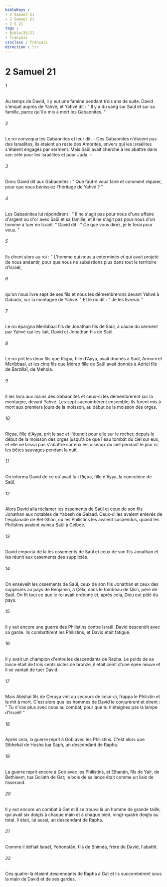 ```yaml
---
bibleKeys : 
- 2 Samuel 21
- 2 Samuel 21
- 2 S 21
tags : 
- Bible/2S/21
- français
cssclass : français
direction : ltr
---
```


# 2 Samuel 21

###### 1
Au temps de David, il y eut une famine pendant trois ans de suite. David s'enquit auprès de Yahvé, et Yahvé dit : " Il y a du sang sur Saül et sur sa famille, parce qu'il a mis à mort les Gabaonites. " 
###### 2
Le roi convoqua les Gabaonites et leur dit. - Ces Gabaonites n'étaient pas des Israélites, ils étaient un reste des Amorites, envers qui les Israélites s'étaient engagés par serment. Mais Saül avait cherché à les abattre dans son zèle pour les Israélites et pour Juda. - 
###### 3
Donc David dit aux Gabaonites : " Que faut-il vous faire et comment réparer, pour que vous bénissiez l'héritage de Yahvé ? " 
###### 4
Les Gabaonites lui répondirent : " Il ne s'agit pas pour nous d'une affaire d'argent ou d'or avec Saül et sa famille, et il ne s'agit pas pour nous d'un homme à tuer en Israël. " David dit : " Ce que vous direz, je le ferai pour vous. " 
###### 5
Ils dirent alors au roi : " L'homme qui nous a exterminés et qui avait projeté de nous anéantir, pour que nous ne subsistions plus dans tout le territoire d'Israël, 
###### 6
qu'on nous livre sept de ses fils et nous les démembrerons devant Yahvé à Gabaôn, sur la montagne de Yahvé. " Et le roi dit : " Je les livrerai. " 
###### 7
Le roi épargna Meribbaal fils de Jonathan fils de Saül, à cause du serment par Yahvé qui les liait, David et Jonathan fils de Saül. 
###### 8
Le roi prit les deux fils que Riçpa, fille d'Ayya, avait donnés à Saül, Armoni et Meribbaal, et les cinq fils que Mérab fille de Saül avait donnés à Adriel fils de Barzillaï, de Mehola. 
###### 9
Il les livra aux mains des Gabaonites et ceux-ci les démembrèrent sur la montagne, devant Yahvé. Les sept succombèrent ensemble; ils furent mis à mort aux premiers jours de la moisson, au début de la moisson des orges. 
###### 10
Riçpa, fille d'Ayya, prit le sac et l'étendit pour elle sur le rocher, depuis le début de la moisson des orges jusqu'à ce que l'eau tombât du ciel sur eux, et elle ne laissa pas s'abattre sur eux les oiseaux du ciel pendant le jour ni les bêtes sauvages pendant la nuit. 
###### 11
On informa David de ce qu'avait fait Riçpa, fille d'Ayya, la concubine de Saül. 
###### 12
Alors David alla réclamer les ossements de Saül et ceux de son fils Jonathan aux notables de Yabesh de Galaad. Ceux-ci les avaient enlevés de l'esplanade de Bet-Shân, où les Philistins les avaient suspendus, quand les Philistins avaient vaincu Saül à Gelboé. 
###### 13
David emporta de là les ossements de Saül et ceux de son fils Jonathan et les réunit aux ossements des suppliciés. 
###### 14
On ensevelit les ossements de Saül, ceux de son fils Jonathan et ceux des suppliciés au pays de Benjamin, à Çéla, dans le tombeau de Qish, père de Saül. On fit tout ce que le roi avait ordonné et, après cela, Dieu eut pitié du pays. 
###### 15
Il y eut encore une guerre des Philistins contre Israël. David descendit avec sa garde. Ils combattirent les Philistins, et David était fatigué. 
###### 16
Il y avait un champion d'entre les descendants de Rapha. Le poids de sa lance était de trois cents sicles de bronze, il était ceint d'une épée neuve et il se vantait de tuer David. 
###### 17
Mais Abishaï fils de Çeruya vint au secours de celui-ci, frappa le Philistin et le mit à mort. C'est alors que les hommes de David le conjurèrent et dirent : " Tu n'iras plus avec nous au combat, pour que tu n'éteignes pas la lampe d'Israël! " 
###### 18
Après cela, la guerre reprit à Gob avec les Philistins. C'est alors que Sibbekaï de Husha tua Saph, un descendant de Rapha. 
###### 19
La guerre reprit encore à Gob avec les Philistins, et Elhanân, fils de Yaïr, de Bethléem, tua Goliath de Gat; le bois de sa lance était comme un liais de tisserand. 
###### 20
Il y eut encore un combat à Gat et il se trouva là un homme de grande taille, qui avait six doigts à chaque main et à chaque pied, vingt-quatre doigts au total. Il était, lui aussi, un descendant de Rapha. 
###### 21
Comme il défiait Israël, Yehonatân, fils de Shiméa, frère de David, l'abattit. 
###### 22
Ces quatre-là étaient descendants de Rapha à Gat et ils succombèrent sous la main de David et de ses gardes. 
